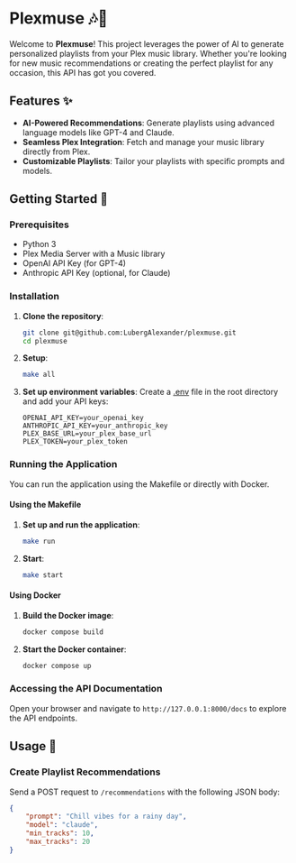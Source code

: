 # Plexmuse 🎶🤖

Welcome to **Plexmuse**! This project leverages the power of AI to generate personalized playlists from your Plex music library. Whether you're looking for new music recommendations or creating the perfect playlist for any occasion, this API has got you covered.

## Features ✨

- **AI-Powered Recommendations**: Generate playlists using advanced language models like GPT-4 and Claude.
- **Seamless Plex Integration**: Fetch and manage your music library directly from Plex.
- **Customizable Playlists**: Tailor your playlists with specific prompts and models.

## Getting Started 🚀

### Prerequisites

- Python 3
- Plex Media Server with a Music library
- OpenAI API Key (for GPT-4)
- Anthropic API Key (optional, for Claude)

### Installation

1. **Clone the repository**:
    ```sh
    git clone git@github.com:LubergAlexander/plexmuse.git
    cd plexmuse
    ```

2. **Setup**:
    ```sh
    make all
    ```

3. **Set up environment variables**:
    Create a [.env](http://_vscodecontentref_/0) file in the root directory and add your API keys:
    ```env
    OPENAI_API_KEY=your_openai_key
    ANTHROPIC_API_KEY=your_anthropic_key
    PLEX_BASE_URL=your_plex_base_url
    PLEX_TOKEN=your_plex_token
    ```

### Running the Application

You can run the application using the Makefile or directly with Docker.

#### Using the Makefile

1. **Set up and run the application**:
    ```sh
    make run
    ```
2. **Start**:
    ```sh
    make start
    ```

#### Using Docker

1. **Build the Docker image**:
    ```sh
    docker compose build
    ```

2. **Start the Docker container**:
    ```sh
    docker compose up
    ```

### Accessing the API Documentation

Open your browser and navigate to `http://127.0.0.1:8000/docs` to explore the API endpoints.

## Usage 📖

### Create Playlist Recommendations

Send a POST request to `/recommendations` with the following JSON body:

```json
{
    "prompt": "Chill vibes for a rainy day",
    "model": "claude",
    "min_tracks": 10,
    "max_tracks": 20
}
